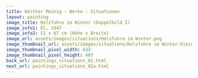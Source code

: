 ```yaml
---
title: Walther Meinig - Werke - Situationen
layout: painting
image_title: Holzfuhre im Winter (Doppelbild I)
image_info1: Öl, 1947
image_info2: 51 x 67 cm (Höhe x Breite)
image_url: assets/images/situations/Holzfuhre im Winter.png
image_thumbnail_url: assets/images/situations/Holzfuhre im Winter-klein.png
image_thumbnail_pixel_width: 633
image_thumbnail_pixel_height: 487
back_url: paintings_situations_01.html
next_url: paintings_situations_02a.html
---
```


